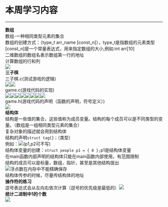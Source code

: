 # 本周学习内容
---
**数组**<br>数组-一种相同类型元素的集合<br>数组的创建方式：（type_t arr_name [const_n]），type_t是指数组的元素类型 [const_n]是一个常量表达式，用来指定数组的大小,例如:int arr[10]<br>二维数组的数组名表示数组第一行的地址<br>计算数组的行和列<br>![](https://github.com/jiayu060/-/blob/main/%E8%AE%A1%E7%AE%97%E6%95%B0%E7%BB%84%E7%9A%84%E8%A1%8C%E5%92%8C%E5%88%97.png)<br>**三子棋**<br>三子棋.c(测试游戏的逻辑)<br>![](https://github.com/jiayu060/-/blob/main/%E4%B8%89%E5%AD%90%E6%A3%8B.1.png)![](https://github.com/jiayu060/-/blob/main/%E4%B8%89%E5%AD%90%E6%A3%8B.2.png)<br>game.c(游戏代码的实现)<br>![](https://github.com/jiayu060/-/blob/main/%E4%B8%89%E5%AD%90%E6%A3%8B.3.png)![](https://github.com/jiayu060/-/blob/main/%E4%B8%89%E5%AD%90%E6%A3%8B.4.png)![](https://github.com/jiayu060/-/blob/main/%E4%B8%89%E5%AD%90%E6%A3%8B.5.png)![](https://github.com/jiayu060/-/blob/main/%E4%B8%89%E5%AD%90%E6%A3%8B.6.png)![](https://github.com/jiayu060/-/blob/main/%E4%B8%89%E5%AD%90%E6%A3%8B.7.png)![](https://github.com/jiayu060/-/blob/main/%E4%B8%89%E5%AD%90%E6%A3%8B.8.png)![](https://github.com/jiayu060/-/blob/main/%E4%B8%89%E5%AD%90%E6%A3%8B.9.png)![](https://github.com/jiayu060/-/blob/main/%E4%B8%89%E5%AD%90%E6%A3%8B.10.png)<br>game.h(游戏代码的声明（函数的声明，符号定义）)<br>![](https://github.com/jiayu060/-/blob/main/%E4%B8%89%E5%AD%90%E6%A3%8B.11.png)<br>**结构体**<br>结构是一些值的集合，这些值称为成员变量。结构的每个成员可以是不同类型的变量。（数组是一组相同类型元素的集合）<br>复杂对象的描述就会用到结构体<br>结构的声明`struct tag{}；`（类型）<br>例如：![](https://github.com/jiayu060/-/blob/main/%E7%BB%93%E6%9E%84%E7%9A%84%E5%A3%B0%E6%98%8E.png)(p1,p2可不写)<br>结构体变量的创建：`struct people p1 = { 0 };`p1是结构体变量<br>在main函数内部声明的结构体只能在main函数内部使用，有范围限制<br>结构的成员可以是标量，数组，指针，甚至是其他结构提出<br>![](https://github.com/jiayu060/-/blob/main/%E7%BB%93%E6%9E%84%E4%BD%93%E7%9A%84%E5%A3%B0%E6%98%8E.2.png)浮点数在内存中不能精确保存<br>结构体传参的时候，尽量传结构体的地址<br>**操作符的练习**<br>逗号表达式会从左向右依次计算（逗号的优先级是最低的）![](https://github.com/jiayu060/-/blob/main/%E6%93%8D%E4%BD%9C%E7%AC%A6%E7%BB%83%E4%B9%A0.1.png)<br>**统计二进制中1的个数**<br>![](https://github.com/jiayu060/-/blob/main/%E7%BB%9F%E8%AE%A1%E4%BA%8C%E8%BF%9B%E5%88%B6%E4%B8%AD1%E7%9A%84%E4%B8%AA%E6%95%B0.png)<br>